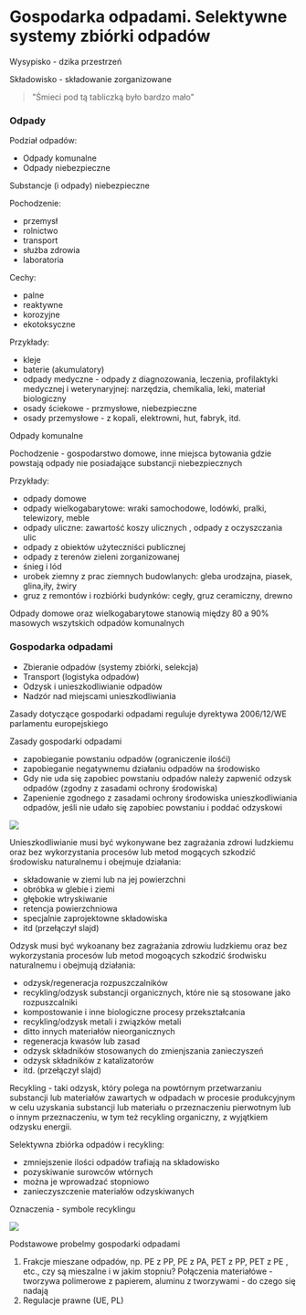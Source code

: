 # Gospodarka odpadami. Selektywne systemy zbiórki odpadów

Wysypisko - dzika przestrzeń 

Składowisko - składowanie zorganizowane

> "Śmieci pod tą tabliczką było bardzo mało"

### Odpady

Podział odpadów:

* Odpady komunalne
* Odpady niebezpieczne

Substancje (i odpady) niebezpieczne

Pochodzenie:

* przemysł
* rolnictwo
* transport
* służba zdrowia
* laboratoria

Cechy:

* palne
* reaktywne
* korozyjne
* ekotoksyczne

Przykłady:

* kleje
* baterie (akumulatory)
* odpady medyczne - odpady z diagnozowania, leczenia, profilaktyki medycznej i weterynaryjnej: narzędzia, chemikalia, leki, materiał biologiczny
* osady ściekowe - przmysłowe, niebezpieczne
* osady przemysłowe - z kopali, elektrowni, hut, fabryk, itd.

Odpady komunalne

Pochodzenie - gospodarstwo domowe, inne miejsca bytowania gdzie powstają odpady nie posiadające substancji niebezpiecznych

Przykłady:

* odpady domowe
* odpady wielkogabarytowe: wraki samochodowe, lodówki, pralki, telewizory, meble
* odpady uliczne: zawartość koszy ulicznych , odpady z oczyszczania ulic
* odpady z obiektów użyteczniści publicznej
* odpady z terenów zieleni zorganizowanej
* śnieg i lód
* urobek ziemny z prac ziemnych budowlanych: gleba urodzajna, piasek, glina,iły, żwiry
* gruz z remontów i rozbiórki budynków: cegły, gruz ceramiczny, drewno

Odpady domowe oraz wielkogabarytowe stanowią między 80 a 90% masowych wszytskich odpadów komunalnych

### Gospodarka odpadami

* Zbieranie odpadów (systemy zbiórki, selekcja)
* Transport (logistyka odpadów)
* Odzysk i unieszkodliwianie odpadów
* Nadzór nad miejscami unieszkodliwiania

Zasady dotyczące gospodarki odpadami reguluje dyrektywa 2006/12/WE parlamentu europejskiego

Zasady gospodarki odpadami

* zapobieganie powstaniu odpadów (ograniczenie ilośći)
* zapobieganie negatywnemu działaniu odpadów na środowisko
* Gdy nie uda się zapobiec powstaniu odpadów należy zapwenić odzysk odpadów (zgodny z zasadami ochrony środowiska)
* Zapenienie zgodnego z zasadami ochrony środowiska unieszkodliwiania odpadów, jeśli nie udało się zapobiec powstaniu i poddać odzyskowi

![](https://boguszow-gorce.pl/web/files/article/6d8369e86f2de5280cf9e2dadc19b700zdjecie%206.jpg)

Unieszkodliwianie musi być wykonywane bez zagrażania zdrowi ludzkiemu oraz bez wykorzystania procesów lub metod mogących szkodzić środowisku naturalnemu i obejmuje działania:

* składowanie w ziemi lub na jej powierzchni
* obróbka w glebie i ziemi 
* głębokie wtryskiwanie
* retencja powierzchniowa
* specjalnie zaprojektowne składowiska
* itd (przełączył slajd)

Odzysk musi być wykoanany bez zagrażania zdrowiu ludzkiemu oraz bez wykorzystania procesów lub metod mogoących szkodzić środwisku naturalnemu i obejmują działania:

* odzysk/regeneracja rozpuszczalników
* recykling/odzysk substancji organicznych, które nie są stosowane jako rozpuszcalniki
* kompostowanie i inne biologiczne procesy przekształcania
* recykling/odzysk metali i związków metali
* ditto innych materiałów nieorganicznych
* regeneracja kwasów lub zasad
* odzysk składników stosowanych do zmienjszania zanieczyszeń
* odzysk składników z katalizatorów
* itd. (przełączył slajd)

Recykling - taki odzysk, który polega na powtórnym przetwarzaniu substancji lub materiałów zawartych w odpadach w procesie produkcyjnym w celu uzyskania substancji lub materiału o przeznaczeniu pierwotnym lub o innym przeznaczeniu, w tym też recykling organiczny, z wyjątkiem odzysku energii.

Selektywna zbiórka odpadów i recykling:

* zmniejszenie ilości odpadów trafiają na składowisko 
* pozyskiwanie surowców wtórnych
* można je wprowadzać stopniowo
* zanieczyszczenie materiałów odzyskiwanych

Oznaczenia - symbole recyklingu

![](https://i0.wp.com/www.nanowosmieci.pl/wp-content/uploads/2017/01/oznaczenia-cyfry-litery-na-opakowaniach.jpg)

Podstawowe probelmy gospodarki odpadami

1. Frakcje mieszane odpadów, np. PE z PP, PE z PA, PET z PP, PET z PE , etc., czy są mieszalne i w jakim stopniu?
Połączenia materiałówe - tworzywa polimerowe z papierem, aluminu z tworzywami - do czego się nadają
2. Regulacje prawne (UE, PL)